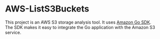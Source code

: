 # AWS-ListS3Buckets
 This project is an AWS S3 storage analysis tool. It uses [Amazon Go SDK](https://aws.amazon.com/sdk-for-go/). The SDK makes it easy to integrate the Go application with the Amazon S3 service.  
